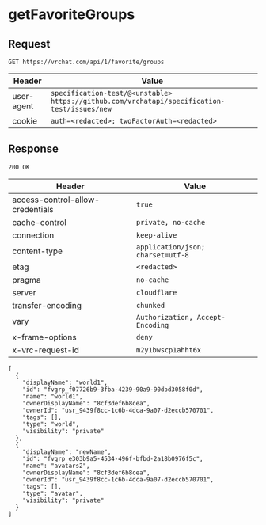 # getFavoriteGroups

## Request
`GET https://vrchat.com/api/1/favorite/groups`

| Header | Value |
| ------ | ----- |
| user-agent | `specification-test/@<unstable> https://github.com/vrchatapi/specification-test/issues/new` |
| cookie | `auth=<redacted>; twoFactorAuth=<redacted>` |


## Response
`200 OK`

| Header | Value |
| ------ | ----- |
| access-control-allow-credentials | `true` |
| cache-control | `private, no-cache` |
| connection | `keep-alive` |
| content-type | `application/json; charset=utf-8` |
| etag | `<redacted>` |
| pragma | `no-cache` |
| server | `cloudflare` |
| transfer-encoding | `chunked` |
| vary | `Authorization, Accept-Encoding` |
| x-frame-options | `deny` |
| x-vrc-request-id | `m2y1bwscp1ahht6x` |

```jsonc
[
  {
    "displayName": "world1",
    "id": "fvgrp_f07726b9-3fba-4239-90a9-90dbd3058f0d",
    "name": "world1",
    "ownerDisplayName": "8cf3def6b8cea",
    "ownerId": "usr_9439f8cc-1c6b-4dca-9a07-d2eccb570701",
    "tags": [],
    "type": "world",
    "visibility": "private"
  },
  {
    "displayName": "newName",
    "id": "fvgrp_e303b9a5-4534-496f-bfbd-2a18b0976f5c",
    "name": "avatars2",
    "ownerDisplayName": "8cf3def6b8cea",
    "ownerId": "usr_9439f8cc-1c6b-4dca-9a07-d2eccb570701",
    "tags": [],
    "type": "avatar",
    "visibility": "private"
  }
]
```
